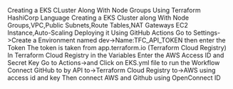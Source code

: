  Creating a EKS CLuster Along With Node Groups
 Using Terraform HashiCorp Language Creating a EKS Cluster along With Node Groups,VPC,Public Subnets,Route Tables,NAT Gateways
 EC2 Instance,Auto-Scaling
 Deploying it Using GitHub Actions
 Go to Settings->Create a  Environment named dev->Name:TFC_API_TOKEN then enter the Token
 The token is taken from app.terraform.io (Terraform Cloud Registry)
 In Terraform Cloud Registry in the Variables Enter the AWS Access ID and Secret Key
 Go to Actions->and Click on EKS.yml file to run the Workflow
 Connect GitHub to by API to->Terraform Cloud Registry to->AWS using access id and key
 Then connect AWS and Github using OpenConnect ID
